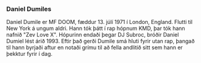 ### Daniel Dumiles
Daniel Dumile er MF DOOM, fæddur 13. júlí 1971 í London, England. Flutti til New York á ungum aldri. Hann tók þátt í rap hópnum KMD, þar tók hann nafnið "Zev Love X". Hópurinn endaði þegar DJ Subroc, bróðir Daniel Dumiel lést árið 1993. Eftir það gerði Dumile smá hluti fyrir utan rap, þangað til hann byrjaði aftur en notaði grímu til að fella andlitið sitt sem hann er þekktur fyrir í dag.
